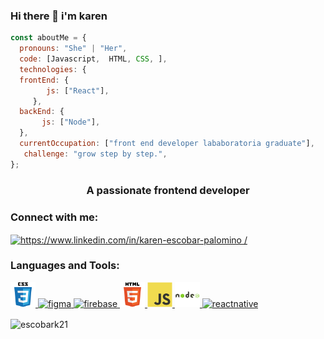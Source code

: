 ### Hi there 👋 i'm karen 
 ```javascript
const aboutMe = {
   pronouns: "She" | "Her",
   code: [Javascript,  HTML, CSS, ],
   technologies: {
   frontEnd: {
         js: ["React"],
      },
   backEnd: {
        js: ["Node"],   
   },
   currentOccupation: ["front end developer lababoratoria graduate"],
    challenge: "grow step by step.",
};
```
<h3 align="center">A passionate frontend developer </h3>
<h3 align="left">Connect with me:</h3>
<a href="https:/ /linkedin.com/in/https://www.linkedin.com/in/karen-escobar-palomino/" target="blank">
<img align="center" src="https://raw.githubusercontent. com/rahuldkjain/github-profile-readme-generator/master/src/images/icons/Social/linked-in-alt.svg" alt="https://www.linkedin.com/in/karen-escobar-palomino /" height="30" width="40" /></a>
</p>
<p align="left">
</p>

<h3 align="left">Languages and Tools:</h3>
<p align="left"> <a href="https://www.w3schools.com/css/" target="_blank" rel="noreferrer"> <img src="https://raw.githubusercontent.com/devicons/devicon/master/icons/css3/css3-original-wordmark.svg" alt="css3" width="40" height="40"/> </a> <a href="https://www.figma.com/" target="_blank" rel="noreferrer"> <img src="https://www.vectorlogo.zone/logos/figma/figma-icon.svg" alt="figma" width="40" height="40"/> </a> <a href="https://firebase.google.com/" target="_blank" rel="noreferrer"> <img src="https://www.vectorlogo.zone/logos/firebase/firebase-icon.svg" alt="firebase" width="40" height="40"/> </a> <a href="https://www.w3.org/html/" target="_blank" rel="noreferrer"> <img src="https://raw.githubusercontent.com/devicons/devicon/master/icons/html5/html5-original-wordmark.svg" alt="html5" width="40" height="40"/> </a> <a href="https://developer.mozilla.org/en-US/docs/Web/JavaScript" target="_blank" rel="noreferrer"> <img src="https://raw.githubusercontent.com/devicons/devicon/master/icons/javascript/javascript-original.svg" alt="javascript" width="40" height="40"/> </a> <a href="https://nodejs.org" target="_blank" rel="noreferrer"> <img src="https://raw.githubusercontent.com/devicons/devicon/master/icons/nodejs/nodejs-original-wordmark.svg" alt="nodejs" width="40" height="40"/> </a> <a href="https://reactnative.dev/" target="_blank" rel="noreferrer"> <img src="https://reactnative.dev/img/header_logo.svg" alt="reactnative" width="40" height="40"/> </a> </p>
<p><img align="center" src="https://github-readme-stats.vercel.app/api/top-langs?username=escobark21&show_icons=true&locale=en&layout=compact" alt="escobark21" /> </p>

  
<!--
**Escobark21/Escobark21** is a ✨ _special_ ✨ repository because its `README.md` (this file) appears on your GitHub profile.

Here are some ideas to get you started:

- 🔭 I’m currently working on ...
- 🌱 I’m currently learning ...
- 👯 I’m looking to collaborate on ...
- 🤔 I’m looking for help with ...
- 💬 Ask me about ...
- 📫 How to reach me: ...
- 😄 Pronouns: ...
- ⚡ Fun fact: ...
-->
